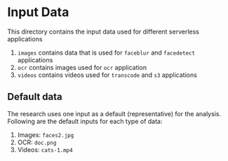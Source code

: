 # Input Data
This directory contains the input data used for different serverless applications

1. `images` contains data that is used for `faceblur` and `facedetect` applications
2. `ocr` contains images used for `ocr` application
3. `videos` contains videos used for `transcode` and `s3` applications

## Default data 
The research uses one input as a default (representative) for the analysis. 
Following are the default inputs for each type of data:

1. Images: `faces2.jpg`
2. OCR: `doc.png`
3. Videos: `cats-1.mp4`